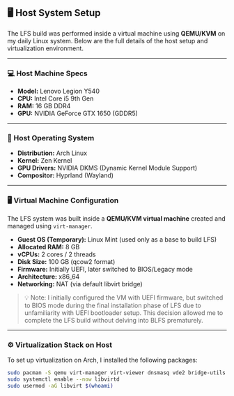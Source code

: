 ## 🖥️ Host System Setup

The LFS build was performed inside a virtual machine using **QEMU/KVM** on my daily Linux system. Below are the full details of the host setup and virtualization environment.

---

### 💻 Host Machine Specs

- **Model:** Lenovo Legion Y540
- **CPU:** Intel Core i5 9th Gen
- **RAM:** 16 GB DDR4
- **GPU:** NVIDIA GeForce GTX 1650 (GDDR5)

---

### 🧩 Host Operating System

- **Distribution:** Arch Linux
- **Kernel:** Zen Kernel
- **GPU Drivers:** NVIDIA DKMS (Dynamic Kernel Module Support)
- **Compositor:** Hyprland (Wayland)

---

### 🖥️ Virtual Machine Configuration

The LFS system was built inside a **QEMU/KVM virtual machine** created and managed using `virt-manager`.

- **Guest OS (Temporary):** Linux Mint (used only as a base to build LFS)
- **Allocated RAM:** 8 GB
- **vCPUs:** 2 cores / 2 threads
- **Disk Size:** 100 GB (qcow2 format)
- **Firmware:** Initially UEFI, later switched to BIOS/Legacy mode
- **Architecture:** x86_64
- **Networking:** NAT (via default libvirt bridge)

> 💡 Note: I initially configured the VM with UEFI firmware, but switched to BIOS mode during the final installation phase of LFS due to unfamiliarity with UEFI bootloader setup. This decision allowed me to complete the LFS build without delving into BLFS prematurely.

---

### ⚙️ Virtualization Stack on Host

To set up virtualization on Arch, I installed the following packages:

```bash
sudo pacman -S qemu virt-manager virt-viewer dnsmasq vde2 bridge-utils openbsd-netcat
sudo systemctl enable --now libvirtd
sudo usermod -aG libvirt $(whoami)
